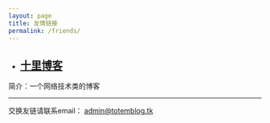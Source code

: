 ```yaml
---
layout: page
title: 友情链接
permalink: /friends/
---
```


- ## [十里博客](https://www.wo52.xyz/)

简介：一个网络技术类的博客

___

交换友链请联系email： admin@totemblog.tk
